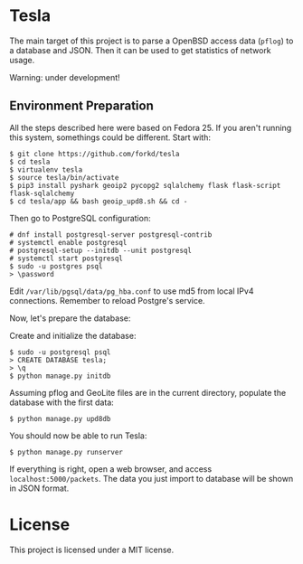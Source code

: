 # Tesla
The main target of this project is to parse a OpenBSD access data (`pflog`) to a database and JSON.  Then it can be used to get statistics of network usage.

Warning: under development!

## Environment Preparation

All the steps described here were based on Fedora 25.  If you aren't running this system, somethings could be different.  Start with:

```
$ git clone https://github.com/forkd/tesla
$ cd tesla
$ virtualenv tesla
$ source tesla/bin/activate
$ pip3 install pyshark geoip2 pycopg2 sqlalchemy flask flask-script flask-sqlalchemy
$ cd tesla/app && bash geoip_upd8.sh && cd -

```

Then go to PostgreSQL configuration:

```
# dnf install postgresql-server postgresql-contrib
# systemctl enable postgresql
# postgresql-setup --initdb --unit postgresql
# systemctl start postgresql
$ sudo -u postgres psql
> \password
```

Edit `/var/lib/pgsql/data/pg_hba.conf` to use md5 from local IPv4 connections.  Remember to reload Postgre's service.


Now, let's prepare the database:

Create and initialize the database:

```
$ sudo -u postgresql psql
> CREATE DATABASE tesla;
> \q
$ python manage.py initdb
```

Assuming pflog and GeoLite files are in the current directory, populate the database with the first data:

```
$ python manage.py upd8db
```

You should now be able to run Tesla:

```
$ python manage.py runserver
```

If everything is right, open a web browser, and access `localhost:5000/packets`.  The data you just import to database will be shown in JSON format.


# License
This project is licensed under a MIT license.
